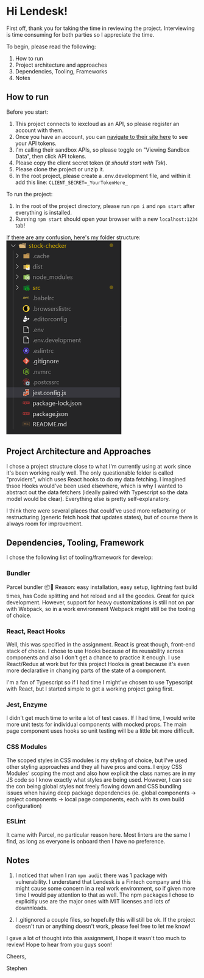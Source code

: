 # Hi Lendesk!

First off, thank you for taking the time in reviewing the project. Interviewing is time consuming for both parties so I appreciate the time.

To begin, please read the following:

1. How to run
2. Project architecture and approaches
3. Dependencies, Tooling, Frameworks
4. Notes

## How to run

Before you start:
1. This project connects to iexcloud as an API, so please register an account with them.
2. Once you have an account, you can [navigate to their site here](https://iexcloud.io/console/tokens) to see your API tokens.
3. I'm calling their sandbox APIs, so please toggle on "Viewing Sandbox Data", then click API tokens.
4. Please copy the client secret token (_it should start with Tsk_).
5. Please clone the project or unzip it.
6. In the root project, please create a .env.development file, and within it add this line:
`CLIENT_SECRET=_YourTokenHere_`

To run the project:
1. In the root of the project directory, please run `npm i` and `npm start` after everything is installed.
2. Running `npm start` should open your browser with a new `localhost:1234` tab!

If there are any confusion, here's my folder structure:
![ProjectStructure](folder-structure.png)

## Project Architecture and Approaches

I chose a project structure close to what I'm currently using at work since it's been working really well. The only questionable folder is
called "providers", which uses React hooks to do my data fetching. I imagined thsoe Hooks would've been used elsewhere, which is why I wanted
to abstract out the data fetchers (ideally paired with Typescript so the data model would be clear). Everything else is pretty self-explanatory.

I think there were several places that could've used more refactoring or restructuring (generic fetch hook that updates states), but of course
there is always room for improvement.

## Dependencies, Tooling, Framework

I chose the following list of tooling/framework for develop:

### Bundler
Parcel bundler 📦🚀
Reason: easy installation, easy setup, lightning fast build times, has Code splitting and hot reload and all the goodes. Great for quick development. However, support for heavy customizations is still not on par with Webpack, so in a work environment Webpack might still be
the tooling of choice.

### React, React Hooks
Well, this was specified in the assignment. React is great though, front-end stack of choice. I chose to use Hooks because of its
reusability across components and also I don't get a chance to practice it enough. I use React/Redux at work but for this project
Hooks is great because it's even more declarative in changing parts of the state of a component.

I'm a fan of Typescript so if I had time I might've chosen to use Typescript with React, but I started simple to get a working
project going first.

### Jest, Enzyme
I didn't get much time to write a lot of test cases. If I had time, I would write more unit tests for individual components with mocked
props. The main page component uses hooks so unit testing will be a little bit more difficult.

### CSS Modules
The scoped styles in CSS modules is my styling of choice, but I've used other styling approaches and they all have pros and cons.
I enjoy CSS Modules' scoping the most and also how explicit the class names are in my JS code so I know exactly what styles are
being used. However, I can see the con being global styles not freely flowing down and CSS bundling issues when having deep
package dependencies (ie. global components -> project components -> local page components, each with its own build configuration)

### ESLint
It came with Parcel, no particular reason here. Most linters are the same I find, as long as everyone is onboard then I have no
preference.

## Notes

1. I noticed that when I ran `npm audit` there was 1 package with vulnerability. I understand that Lendesk is a Fintech company and this 
might cause some concern in a real work environment, so if given more time I would pay attention to that as well. The npm packages I
chose to explicitly use are the major ones with MIT licenses and lots of downnloads.

2. I .gitignored a couple files, so hopefully this will still be ok. If the project doesn't run or anything doesn't work, please feel
free to let me know!


I gave a lot of thought into this assignment, I hope it wasn't too much to review! Hope to hear from you guys soon!

Cheers,

Stephen
